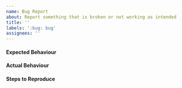 ```yaml
---
name: Bug Report
about: Report something that is broken or not working as intended
title: ''
labels: ':bug: bug'
assignees: ''
---
```


#### Expected Behaviour

#### Actual Behaviour

#### Steps to Reproduce